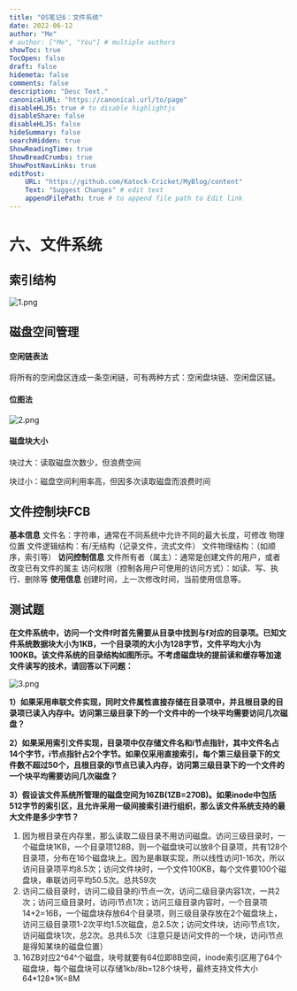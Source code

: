 ```yaml
---
title: "OS笔记6：文件系统"
date: 2022-06-12
author: "Me"
# author: ["Me", "You"] # multiple authors
showToc: true
TocOpen: false
draft: false
hidemeta: false
comments: false
description: "Desc Text."
canonicalURL: "https://canonical.url/to/page"
disableHLJS: true # to disable highlightjs
disableShare: false
disableHLJS: false
hideSummary: false
searchHidden: true
ShowReadingTime: true
ShowBreadCrumbs: true
ShowPostNavLinks: true
editPost:
    URL: "https://github.com/Katock-Cricket/MyBlog/content"
    Text: "Suggest Changes" # edit text
    appendFilePath: true # to append file path to Edit link
---
```

# 六、文件系统

## 索引结构

![1.png](1.png)



## 磁盘空间管理

#### 空闲链表法

将所有的空闲盘区连成一条空闲链，可有两种方式：空闲盘块链、空闲盘区链。

#### 位图法

![2.png](2.png)

#### 磁盘块大小

块过大：读取磁盘次数少，但浪费空间

块过小：磁盘空间利用率高，但因多次读取磁盘而浪费时间



## 文件控制块FCB

**基本信息**
文件名：字符串，通常在不同系统中允许不同的最大长度，可修改
物理位置
文件逻辑结构：有/无结构（记录文件，流式文件）
文件物理结构：（如顺序，索引等）
**访问控制信息**
文件所有者（属主）：通常是创建文件的用户，或者改变已有文件的属主
访问权限（控制各用户可使用的访问方式）：如读、写、执行、删除等
**使用信息**
创建时间，上一次修改时间，当前使用信息等。



## 测试题

**在文件系统中，访问一个文件f时首先需要从目录中找到与f对应的目录项。已知文件系统数据块大小为1KB，一个目录项的大小为128字节，文件平均大小为100KB。该文件系统的目录结构如图所示。不考虑磁盘块的提前读和缓存等加速文件读写的技术，请回答以下问题：**

![3.png](3.png)

**1）如果采用串联文件实现，同时文件属性直接存储在目录项中，并且根目录的目录项已读入内存中。访问第三级目录下的一个文件中的一个块平均需要访问几次磁盘？**

**2）如果采用索引文件实现，目录项中仅存储文件名和i节点指针，其中文件名占14个字节，i节点指针占2个字节。如果仅采用直接索引，每个第三级目录下的文件数不超过50个，且根目录的i节点已读入内存，访问第三级目录下的一个文件的一个块平均需要访问几次磁盘？**

**3）假设该文件系统所管理的磁盘空间为16ZB(1ZB=270B)。如果inode中包括512字节的索引区，且允许采用一级间接索引进行组织，那么该文件系统支持的最大文件是多少字节？**

1. 因为根目录在内存里，那么读取二级目录不用访问磁盘。访问三级目录时，一个磁盘块1KB，一个目录项128B，则一个磁盘块可以放8个目录项，共有128个目录项，分布在16个磁盘块上。因为是串联实现，所以线性访问1-16次，所以访问目录项平均8.5次；访问文件块时，一个文件100KB，每个文件要100个磁盘块，串联访问平均50.5次。总共59次
2. 访问二级目录时，访问二级目录的i节点一次，访问二级目录内容1次，一共2次；访问三级目录时，访问i节点1次；访问三级目录内容时，一个目录项14+2=16B，一个磁盘块存放64个目录项，则三级目录存放在2个磁盘块上，访问三级目录项1-2次平均1.5次磁盘，总2.5次；访问文件块，访问i节点1次，访问磁盘块1次，总2次。总共6.5次（注意只是访问文件的一个块，访问i节点是得知某块的磁盘位置）
3. 16ZB对应2^64^个磁盘，块号就要有64位即8B空间，inode索引区用了64个磁盘块，每个磁盘块可以存储1kb/8b=128个块号，最终支持文件大小64*128\*1K=8M